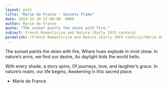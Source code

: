 ```yaml
---
layout: post
title: "Marie de France - Sunsets Flame"
date: 2024-12-30 12:00:00 -0000
author: Marie de France
quote: "The sunset paints the skies with fire,"
subject: French Romanticism and Nature (Early 19th century)
permalink: /French Romanticism and Nature (Early 19th century)/Marie de France/Marie de France - Sunsets Flame
---
```


The sunset paints the skies with fire,
Where hues explode in vivid show.
In nature’s arms, we find our desire,
As daylight bids the world hello.

With every shade, a story spins,
Of journeys, love, and laughter’s grace.
In nature’s realm, our life begins,
Awakening in this sacred place.

- Marie de France
